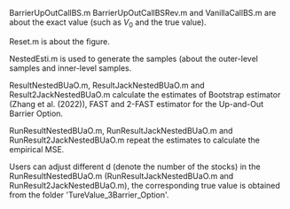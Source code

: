 BarrierUpOutCallBS.m BarrierUpOutCallBSRev.m and VanillaCallBS.m are about the exact value (such as $V_0$ and the true value).

Reset.m is about the figure.

NestedEsti.m is used to generate the samples (about the outer-level samples and inner-level samples.

ResultNestedBUaO.m, ResultJackNestedBUaO.m and Result2JackNestedBUaO.m calculate the estimates of Bootstrap estimator (Zhang et al. (2022)), FAST and 2-FAST estimator for the Up-and-Out Barrier Option.

RunResultNestedBUaO.m, RunResultJackNestedBUaO.m and RunResult2JackNestedBUaO.m repeat the estimates to calculate the empirical MSE.

Users can adjust different d (denote the number of the stocks) in the RunResultNestedBUaO.m (RunResultJackNestedBUaO.m and RunResult2JackNestedBUaO.m), the corresponding true value is obtained from the folder 'TureValue_3Barrier_Option'.